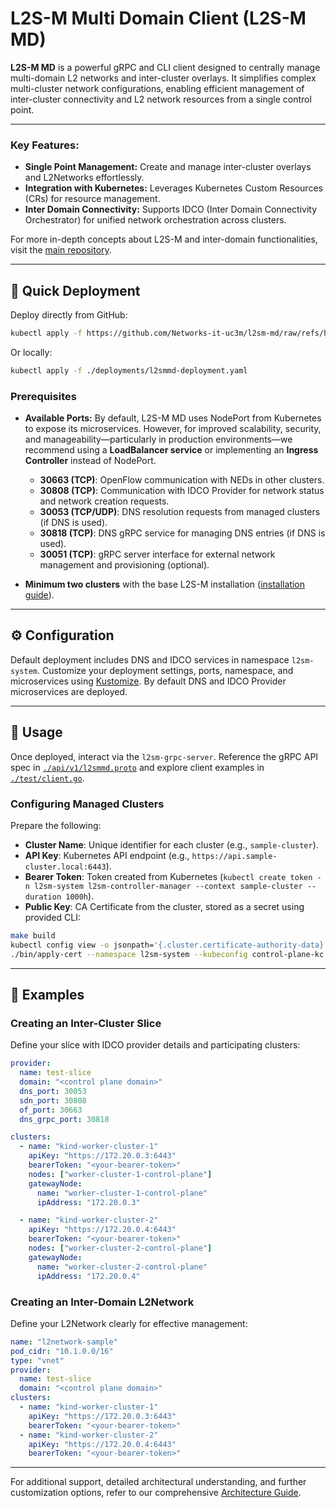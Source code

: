 # L2S-M Multi Domain Client (L2S-M MD)

**L2S-M MD** is a powerful gRPC and CLI client designed to centrally manage multi-domain L2 networks and inter-cluster overlays. It simplifies complex multi-cluster network configurations, enabling efficient management of inter-cluster connectivity and L2 network resources from a single control point.

---

### Key Features:
- **Single Point Management:** Create and manage inter-cluster overlays and L2Networks effortlessly.
- **Integration with Kubernetes:** Leverages Kubernetes Custom Resources (CRs) for resource management.
- **Inter Domain Connectivity:** Supports IDCO (Inter Domain Connectivity Orchestrator) for unified network orchestration across clusters.

For more in-depth concepts about L2S-M and inter-domain functionalities, visit the [main repository](https://www.github.com/Networks-it-uc3m/L2S-M).

---

## 🚀 Quick Deployment

Deploy directly from GitHub:
```bash
kubectl apply -f https://github.com/Networks-it-uc3m/l2sm-md/raw/refs/heads/development/deployments/l2smmd-deployment.yaml
```

Or locally:
```bash
kubectl apply -f ./deployments/l2smmd-deployment.yaml
```

### Prerequisites
- **Available Ports:** By default, L2S-M MD uses NodePort from Kubernetes to expose its microservices. However, for improved scalability, security, and manageability—particularly in production environments—we recommend using a **LoadBalancer service** or implementing an **Ingress Controller** instead of NodePort.
    - **30663 (TCP)**: OpenFlow communication with NEDs in other clusters.
    - **30808 (TCP)**: Communication with IDCO Provider for network status and network creation requests.
    - **30053 (TCP/UDP)**: DNS resolution requests from managed clusters (if DNS is used).
    - **30818 (TCP)**: DNS gRPC service for managing DNS entries (if DNS is used).
    - **30051 (TCP)**: gRPC server interface for external network management and provisioning (optional).

- **Minimum two clusters** with the base L2S-M installation ([installation guide](https://www.github.com/Networks-it-uc3m/L2S-M/deployment)).

---

## ⚙️ Configuration

Default deployment includes DNS and IDCO services in namespace `l2sm-system`. Customize your deployment settings, ports, namespace, and microservices using [Kustomize](./config/default).  By default DNS and IDCO Provider microservices are deployed.

---

## 🎯 Usage

Once deployed, interact via the `l2sm-grpc-server`. Reference the gRPC API spec in [`./api/v1/l2smmd.proto`](./api/v1/l2smmd.proto) and explore client examples in [`./test/client.go`](./test/client.go).

### Configuring Managed Clusters
Prepare the following:
- **Cluster Name**: Unique identifier for each cluster (e.g., `sample-cluster`).
- **API Key**: Kubernetes API endpoint (e.g., `https://api.sample-cluster.local:6443`).
- **Bearer Token**: Token created from Kubernetes (`kubectl create token -n l2sm-system l2sm-controller-manager --context sample-cluster --duration 1000h`).
- **Public Key**: CA Certificate from the cluster, stored as a secret using provided CLI:

```bash
make build
kubectl config view -o jsonpath='{.cluster.certificate-authority-data}' --raw | base64 -d > sample-cluster.key
./bin/apply-cert --namespace l2sm-system --kubeconfig control-plane-kc --clustername sample-cluster sample-cluster.key
```

---

## 📌 Examples

### Creating an Inter-Cluster Slice
Define your slice with IDCO provider details and participating clusters:

```yaml
provider:
  name: test-slice
  domain: "<control plane domain>"
  dns_port: 30053
  sdn_port: 30808
  of_port: 30663
  dns_grpc_port: 30818

clusters:
  - name: "kind-worker-cluster-1"
    apiKey: "https://172.20.0.3:6443"
    bearerToken: "<your-bearer-token>"
    nodes: ["worker-cluster-1-control-plane"]
    gatewayNode:
      name: "worker-cluster-1-control-plane"
      ipAddress: "172.20.0.3"

  - name: "kind-worker-cluster-2"
    apiKey: "https://172.20.0.4:6443"
    bearerToken: "<your-bearer-token>"
    nodes: ["worker-cluster-2-control-plane"]
    gatewayNode:
      name: "worker-cluster-2-control-plane"
      ipAddress: "172.20.0.4"
```

### Creating an Inter-Domain L2Network
Define your L2Network clearly for effective management:

```yaml
name: "l2network-sample"
pod_cidr: "10.1.0.0/16"
type: "vnet"
provider:
  name: test-slice
  domain: "<control plane domain>"
clusters:
  - name: "kind-worker-cluster-1"
    apiKey: "https://172.20.0.3:6443"
    bearerToken: "<your-bearer-token>"
  - name: "kind-worker-cluster-2"
    apiKey: "https://172.20.0.4:6443"
    bearerToken: "<your-bearer-token>"
```

---

For additional support, detailed architectural understanding, and further customization options, refer to our comprehensive [Architecture Guide](https://www.github.com/Networks-it-uc3m/L2S-M).
